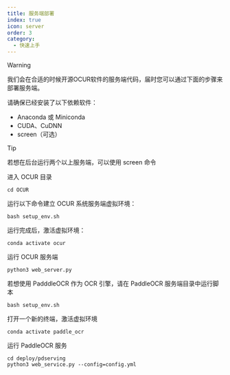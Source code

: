 ```yaml
---
title: 服务端部署
index: true
icon: server
order: 3
category:
  - 快速上手
---
```


> [!warning]
> 我们会在合适的时候开源OCUR软件的服务端代码，届时您可以通过下面的步骤来部署服务端。

请确保已经安装了以下依赖软件：

- Anaconda 或 Miniconda
- CUDA、CuDNN
- screen（可选）

> [!tip]
> 若想在后台运行两个以上服务端，可以使用 screen 命令

进入 OCUR 目录

```shell
cd OCUR
```

运行以下命令建立 OCUR 系统服务端虚拟环境：

```shell
bash setup_env.sh
```

运行完成后，激活虚拟环境：

```shell
conda activate ocur
```

运行 OCUR 服务端

```shell
python3 web_server.py
```

若想使用 PadddleOCR 作为 OCR 引擎，请在 PaddleOCR 服务端目录中运行脚本

```shell
bash setup_env.sh
```

打开一个新的终端，激活虚拟环境

```shell
conda activate paddle_ocr
```

运行 PaddleOCR 服务

```shell
cd deploy/pdserving
python3 web_service.py --config=config.yml
```
